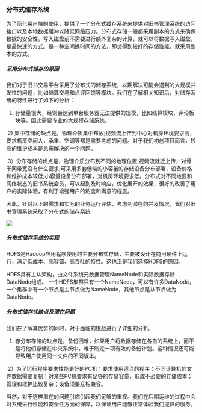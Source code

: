 ### 分布式储存系统

为了简化用户端的使用，提供了一个分布式缓存系统来提供对旧书管理系统的访问接口以及本地数据缓冲以降低网络压力。分布式存储一般都采用副本的方式来确保数据的安全性。写入磁盘前不需要进行额外复杂的计算，就可以将数据写入磁盘，是最快速的方式。是一种空间换时间的方法，即想得到较好的存储性能，就采用副本的方式。

##### 采用分布式储存的原因

我们对于旧书交易平台采用了分布式的储存系统，以期解决可能会遇到的大规模并发性的问题，比如结算交易和点评回馈等模块。我们在了解相关知识后，对储存系统的特性进行了如下的分析：

  1) 存储量很大，经常会达到单台服务器无法提供的规模，比如结算模块、评论板块等。因此需要专业的大规模存储系统。
  
  2) 集中存储的缺点是，物理介质集中布放;视频流上传到中心对机房环境要求高，要求机房空间大，承重、空调等都是需要考虑的问题。对于我们初创项目而言，较高的维护成本是急需解决的一个问题。
  
  3）分布存储的优点是，物理介质分布到不同的地理位置;视频流就近上传，对骨干网带宽没有什么要求;可采用多套低端的小容量的存储设备分布部署，设备价格和维护成本较低;小容量设备分布部署，对机房环境要求低。分布式对不同地区和网络状态的旧书系统会员，可以起到及时响应，优化展开的效果，很好的改善了用户的实际体验，有利于增强用户的粘度和满意的程度。

因此，针对以上的需求和实际的业务运行评估，考虑到潜在的并发情况，我们对旧书管理系统采取了分布式的储存系统

![](https://github.com/Topologies/learnbook/blob/master/Picture/%E5%88%86%E5%B8%83%E5%BC%8F%E5%82%A8%E5%AD%98%E7%B3%BB%E7%BB%9F.jpg)

##### 分布式储存系统的实现

HDFS是Hadoop应用程序使用的主要分布式存储，主要被设计在商用硬件上运行，满足低成本、高容错、高吞吐的特性。这也正是我们选择HDFS的原因。

HDFS具有主从架构，由文件系统元数据管理NameNode和实际数据存储DataNode组成。 一个HDFS集群只有一个NameNode，可以有许多DataNode，一个集群中有一个节点是主节点做为NameNode，其他节点是从节点做为DataNode。

##### 分布式储存优缺点及潜在问题
 
我们在了解其优势的同时，对于面临的挑战进行了详细的分析。

  1) 存分布存储的缺点是，备份困难，如果用户将数据存储在各自的系统上，而不是将他们存储在中央系统中，难于制定一项有效的备份计划。这种情况还可能导致用户使用同一文件的不同版本。
  
  2）为了运行程序要求性能更好的PC机；要求使用适当的程序；不同计算机的文件数据需要复制；对某些PC机要求有足够的存储容量，形成不必要的存储成本；管理和维护比较复杂；设备须要互相兼容。
 
当然，对于这样潜在的问题引燃引起我们足够的重视。我们在后期运维的过程中会对系统进行性能和安全性方面的保障，以保证用户能够正常体验我们提供的服务。
  


